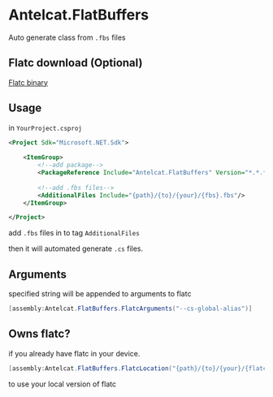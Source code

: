 # Antelcat.FlatBuffers
 
Auto generate class from `.fbs` files

## Flatc download (Optional)

[Flatc binary](https://github.com/google/flatbuffers/releases)

## Usage

in `YourProject.csproj`

```xml
<Project Sdk="Microsoft.NET.Sdk">
    
    <ItemGroup>
        <!--add package-->
        <PackageReference Include="Antelcat.FlatBuffers" Version="*.*.*" />
        
        <!--add .fbs files-->
        <AdditionalFiles Include="{path}/{to}/{your}/{fbs}.fbs"/>
    </ItemGroup>

</Project>
```

add `.fbs` files in to tag `AdditionalFiles`

then it will automated generate `.cs` files.

## Arguments
specified string will be appended to arguments to flatc

```csharp
[assembly:Antelcat.FlatBuffers.FlatcArguments("--cs-global-alias")]
```

## Owns flatc?
if you already have flatc in your device.

```csharp
[assembly:Antelcat.FlatBuffers.FlatcLocation("{path}/{to}/{your}/{flatc}")]
```

to use your local version of flatc